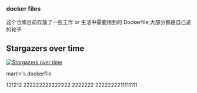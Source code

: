 ### docker files

这个仓库目前存放了一些工作 or 生活中需要用到的 Dockerfile,大部分都是自己造的轮子

## Stargazers over time

[![Stargazers over time](https://starcharts.herokuapp.com/mritd/dockerfile.svg)](https://starcharts.herokuapp.com/mritd/dockerfile)


martin's dockerfile

121212
222222222222222
2222222
2222222211111111